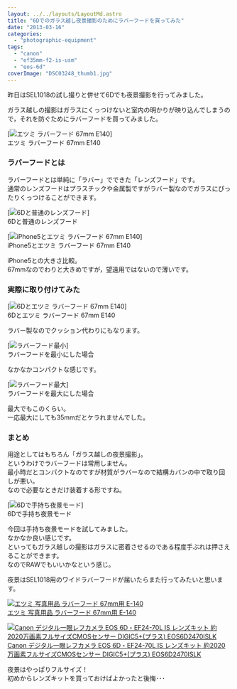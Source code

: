 ```yaml
---
layout: ../../layouts/LayoutMd.astro
title: "6Dでのガラス越し夜景撮影のためにラバーフードを買ってみた"
date: "2013-03-16"
categories: 
  - "photographic-equipment"
tags: 
  - "canon"
  - "ef35mm-f2-is-usm"
  - "eos-6d"
coverImage: "DSC03248_thumb1.jpg"
---
```


昨日はSEL1018の試し撮りと併せて6Dでも夜景撮影を行ってみました。

ガラス越しの撮影はガラスにくっつけないと室内の明かりが映り込んでしまうので，それを防ぐためにラバーフードを買ってみました。

[![エツミ ラバーフード 67mm E140](/wp/images/DSC03248_thumb.jpg "エツミ ラバーフード 67mm E140")]  
エツミ ラバーフード 67mm E140

### ラバーフードとは

ラバーフードとは単純に「ラバー」でできた「レンズフード」です。  
通常のレンズフードはプラスチックや金属製ですがラバー製なのでガラスにぴったりくっつけることができます。

[![6Dと普通のレンズフード](/wp/images/DSC03250_thumb.jpg "6Dと普通のレンズフード")]  
6Dと普通のレンズフード

[![iPhone5とエツミ ラバーフード 67mm E140](/wp/images/DSC03249_thumb.jpg "iPhone5とエツミ ラバーフード 67mm E140")]  
iPhone5とエツミ ラバーフード 67mm E140

iPhone5との大きさ比較。  
67mmなのでわりと大きめですが，望遠用ではないので薄いです。

### 実際に取り付けてみた

[![6Dとエツミ ラバーフード 67mm E140](/wp/images/DSC03251_thumb.jpg "6Dとエツミ ラバーフード 67mm E140")]  
6Dとエツミ ラバーフード 67mm E140

ラバー製なのでクッション代わりにもなります。

[![ラバーフード最小](/wp/images/DSC03252_thumb.jpg "ラバーフード最小")]  
ラバーフードを最小にした場合

なかなかコンパクトな感じです。

[![ラバーフード最大](/wp/images/DSC03253_thumb.jpg "ラバーフード最大")]  
ラバーフードを最大にした場合

最大でもこのくらい。  
一応最大にしても35mmだとケラれませんでした。

### まとめ

用途としてはもちろん「ガラス越しの夜景撮影」。  
というわけでラバーフードは常用しません。  
最小時だとコンパクトなのですが材質がラバーなので結構カバンの中で取り回しが悪い。  
なので必要なときだけ装着する形ですね。

[![6Dで手持ち夜景モード](/wp/images/IMG_0213_thumb.jpg "6Dで手持ち夜景モード")]  
6Dで手持ち夜景モード

今回は手持ち夜景モードを試してみました。  
なかなか良い感じです。  
といってもガラス越しの撮影はガラスに密着させるのである程度手ぶれは押さえることができます。  
なのでRAWでもいいかなという感じ。

夜景はSEL1018用のワイドラバーフードが届いたらまた行ってみたいと思います。

[![エツミ 写真用品 ラバーフード 67mm用 E-140](/wp/images/419pW4yN6AL._SL160_.jpg)  
エツミ 写真用品 ラバーフード 67mm用 E-140  
](https://www.amazon.co.jp/exec/obidos/ASIN/B003N632D0/mizuka123-22/ref=nosim)

[![Canon デジタル一眼レフカメラ EOS 6D・EF24-70L IS レンズキット 約2020万画素フルサイズCMOSセンサー DIGIC5+(プラス) EOS6D2470ISLK](/wp/images/51mqBe9RG4L._SL160_.jpg)  
Canon デジタル一眼レフカメラ EOS 6D・EF24-70L IS レンズキット 約2020万画素フルサイズCMOSセンサー DIGIC5+(プラス) EOS6D2470ISLK  
](https://www.amazon.co.jp/exec/obidos/ASIN/B00A2I0RVC/mizuka123-22/ref=nosim)

夜景はやっぱりフルサイズ！  
初めからレンズキットを買っておけばよかったと後悔･･･
